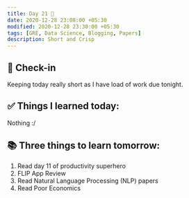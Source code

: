 ```yaml
---
title: Day 21 🥥
date: 2020-12-28 23:08:00 +05:30
modified: 2020-12-28 23:30:00 +05:30
tags: [GRE, Data Science, Blogging, Papers]
description: Short and Crisp
---
```


## 📩 Check-in

Keeping today really short as I have load of work due tonight.

## ✅ Things I learned today:

Nothing :/

## 📚 Three things to learn tomorrow:

1. Read day 11 of productivity superhero
2. FLIP App Review
3. Read Natural Language Processing (NLP) papers
4. Read Poor Economics
